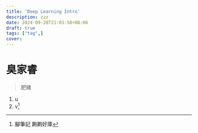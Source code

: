```yaml
---
title: 'Deep Learning Intro'
description: zzz
date: 2024-09-28T21:03:58+08:00
draft: true
tags: ["tag",]
cover:
---
```


# 臭家睿

> 肥豬

1. u
2. v[^1]


[^1]: 腳筆記
	齁齁好庫

